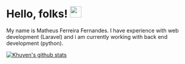 # Hello, folks! <img src="https://raw.githubusercontent.com/MartinHeinz/MartinHeinz/master/wave.gif" width="30px">

My name is Matheus Ferreira Fernandes. I have experience with web development (Laravel) and i am currently working with back end development (python).

[![Khuyen's github stats](https://github-readme-stats.vercel.app/api?username=khuyentran1401&count_private=true&show_icons=true&theme=radical&hide_rank=false)](https://github.com/ffmathues/github-readme-stats)
